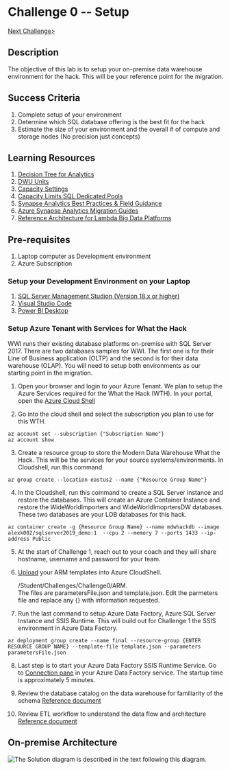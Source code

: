# Challenge 0 -- Setup

[Next Challenge>](../Challenge1/readme.md)

## Description
The objective of this lab is to setup your on-premise data warehouse environment for the hack.  This will be your reference point for the migration.

## Success Criteria
1. Complete setup of your environment
2. Determine which SQL database offering is the best fit for the hack
3. Estimate the size of your environment and the overall # of compute and storage nodes (No precision just concepts)

## Learning Resources
1. [Decision Tree for Analytics](../../../images/decisiontree.png)
1. [DWU Units](https://docs.microsoft.com/en-us/azure/synapse-analytics/sql/resource-consumption-models)
1. [Capacity Settings](https://docs.microsoft.com/en-us/azure/synapse-analytics/sql-data-warehouse/memory-concurrency-limits?context=%2Fazure%2Fsynapse-analytics%2Fcontext%2Fcontext#data-warehouse-capacity-settings)
1. [Capacity Limits SQL Dedicated Pools](https://docs.microsoft.com/en-us/azure/synapse-analytics/sql-data-warehouse/sql-data-warehouse-service-capacity-limits?context=%2Fazure%2Fsynapse-analytics%2Fcontext%2Fcontext)
1. [Synapse Analytics Best Practices & Field Guidance](https://github.com/microsoft/DataMigrationTeam/blob/master/Whitepapers/Azure%20Synapse%20DW%20%20Pool%20Best%20Practices%20%26%20Field%20Guidance.pdf)
1. [Azure Synapse Analytics Migration Guides](https://docs.microsoft.com/en-us/azure/synapse-analytics/migration-guides/)
1. [Reference Architecture for Lambda Big Data Platforms](https://github.com/microsoft/DataMigrationTeam/blob/master/Whitepapers/Reference%20Lambda%20Architecture%20for%20Big%20Data%20Platform%20in%20Azure.pdf)

## Pre-requisites
1. Laptop computer as Development environment
2. Azure Subscription

### Setup your Development Environment on your Laptop
1. [SQL Server Management Studion (Version 18.x or higher)](https://docs.microsoft.com/en-us/sql/ssms/download-sql-server-management-studio-ssms?view=sql-server-ver15)
2. [Visual Studio Code](https://code.visualstudio.com/Download) 
3. [Power BI Desktop](https://www.microsoft.com/en-us/download/details.aspx?id=58494)


### Setup Azure Tenant with Services for What the Hack

WWI runs their existing database platforms on-premise with SQL Server 2017.  There are two databases samples for WWI.  The first one is for their Line of Business application (OLTP) and the second is for their data warehouse (OLAP).  You will need to setup both environments as our starting point in the migration.

1. Open your browser and login to your Azure Tenant.  We plan to setup the Azure Services required for the What the Hack (WTH).  In your portal, open the [Azure Cloud Shell](https://docs.microsoft.com/en-us/azure/cloud-shell/overview)

2. Go into the cloud shell and select the subscription you plan to use for this WTH.

```
az account set --subscription {"Subscription Name"}
az account show
```

3. Create a resource group to store the Modern Data Warehouse What the Hack.  This will be the services for your source systems/environments.  In Cloudshell, run this command

```
az group create --location eastus2 --name {"Resource Group Name"}
```

4. In the Cloudshell, run this command to create a SQL Server instance and restore the databases.  This will create an Azure Container Instance and restore the WideWorldImporters and WideWorldImoprtersDW databases.  These two databases are your LOB databases for this hack.

```
az container create -g {Resource Group Name} --name mdwhackdb --image alexk002/sqlserver2019_demo:1  --cpu 2 --memory 7 --ports 1433 --ip-address Public
```

5. At the start of Challenge 1, reach out to your coach and they will share hostname, username and password for your team.

6. [Upload](https://docs.microsoft.com/en-us/azure/cloud-shell/persisting-shell-storage#upload-files) your ARM templates into Azure CloudShell. 


    /Student/Challenges/Challenge0/ARM.  
    The files are parametersFile.json and template.json.
    Edit the parmeters file and replace any {} with information requested.  


7. Run the last command to setup Azure Data Factory, Azure SQL Server Instance and SSIS Runtime.  This will build out for Challenge 1 the SSIS environment in Azure Data Factory.

```
az deployment group create --name final --resource-group {ENTER RESOURCE GROUP NAME} --template-file template.json --parameters parametersFile.json
```

8. Last step is to start your Azure Data Factory SSIS Runtime Service.  Go to [Connection pane](https://docs.microsoft.com/en-us/azure/data-factory/tutorial-deploy-ssis-packages-azure#connections-pane) in your Azure Data Factory service.  The startup time is approximately 5 minutes.


9. Review the database catalog on the data warehouse for familiarity of the schema [Reference document](https://docs.microsoft.com/en-us/sql/samples/wide-world-importers-dw-database-catalog?view=sql-server-ver15)


10. Review ETL workflow to understand the data flow and architecture [Reference document](https://docs.microsoft.com/en-us/sql/samples/wide-world-importers-perform-etl?view=sql-server-ver15)


## On-premise Architecture
![The Solution diagram is described in the text following this diagram.](../../../images/current.png)